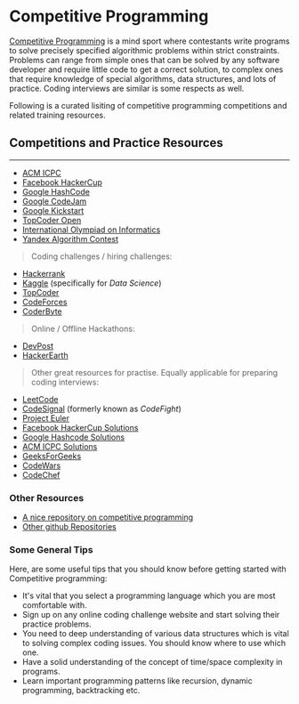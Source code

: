 # Competitive Programming

[Competitive Programming](https://en.wikipedia.org/wiki/Competitive_programming) is a mind sport where contestants write programs to solve precisely specified algorithmic problems within strict constraints. Problems can range from simple ones that can be solved by any software developer and require little code to get a correct solution, to complex ones that require knowledge of special algorithms, data structures, and lots of practice. Coding interviews are similar is some respects as well.

Following is a curated lisiting of competitive programming competitions and related training resources.

## Competitions and Practice Resources
--------------------------------------

- [ACM ICPC](https://icpc.baylor.edu/)
- [Facebook HackerCup](https://www.facebook.com/hackercup/)
- [Google HashCode](https://codingcompetitions.withgoogle.com/hashcode/)
- [Google CodeJam](https://codingcompetitions.withgoogle.com/codejam)
- [Google Kickstart](https://codingcompetitions.withgoogle.com/kickstart)
- [TopCoder Open](https://tco19.topcoder.com/)
- [International Olympiad on Informatics](https://ioinformatics.org/)
- [Yandex Algorithm Contest](https://contest.yandex.com/)

>Coding challenges / hiring challenges:

- [Hackerrank](https://www.hackerrank.com/)
- [Kaggle](https://www.kaggle.com/) (specifically for *_Data Science_*)
- [TopCoder](https://www.topcoder.com/challenges)
- [CodeForces](https://codeforces.com/)
- [CoderByte](https://coderbyte.com/)

> Online / Offline Hackathons:

- [DevPost](https://devpost.com/)
- [HackerEarth](https://www.hackerearth.com/)

> Other great resources for practise. Equally applicable for preparing coding interviews:

- [LeetCode](https://leetcode.com/problemset/all/)
- [CodeSignal](https://codesignal.com/interview-practice/) (formerly known as *_CodeFight_*)
- [Project Euler](https://projecteuler.net/archives) 
- [Facebook HackerCup Solutions](https://www.facebook.com/pg/hackercup/notes/)
- [Google Hashcode Solutions](https://codingcompetitions.withgoogle.com/hashcode/archive)
- [ACM ICPC Solutions](https://icpc.baylor.edu/worldfinals/problems)
- [GeeksForGeeks](https://practice.geeksforgeeks.org/)
- [CodeWars](https://www.codewars.com/)
- [CodeChef](https://www.codechef.com/)

### Other Resources

- [A nice repository on competitive programming](https://github.com/lnishan/awesome-competitive-programming)
- [Other github Repositories](https://github.com/topics/competitive-programming)

### Some General Tips

Here, are some useful tips that you should know before getting started with Competitive programming:

- It's vital that you select a programming language which you are most comfortable with.
- Sign up on any online coding challenge website and start solving their practice problems.
- You need to deep understanding of various data structures which is vital to solving complex coding issues. You should know where to use which one.
- Have a solid understanding of the concept of time/space complexity in programs.
- Learn important programming patterns like recursion, dynamic programming, backtracking etc.